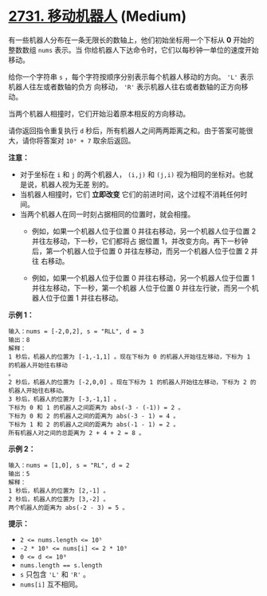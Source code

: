 # [2731. 移动机器人][link] (Medium)

[link]: https://leetcode.cn/problems/movement-of-robots/

有一些机器人分布在一条无限长的数轴上，他们初始坐标用一个下标从 **0** 开始的整数数组 `nums` 表示。当
你给机器人下达命令时，它们以每秒钟一单位的速度开始移动。

给你一个字符串 `s` ，每个字符按顺序分别表示每个机器人移动的方向。 `'L'` 表示机器人往左或者数轴的负方
向移动， `'R'` 表示机器人往右或者数轴的正方向移动。

当两个机器人相撞时，它们开始沿着原本相反的方向移动。

请你返回指令重复执行 `d` 秒后，所有机器人之间两两距离之和。由于答案可能很大，请你将答案对 `10⁹ + 7` 
取余后返回。

**注意：**

- 对于坐标在 `i` 和 `j` 的两个机器人， `(i,j)` 和 `(j,i)` 视为相同的坐标对。也就是说，机器人视为无差
别的。
- 当机器人相撞时，它们 **立即改变** 它们的前进时间，这个过程不消耗任何时间。
- 当两个机器人在同一时刻占据相同的位置时，就会相撞。
  - 例如，如果一个机器人位于位置 0 并往右移动，另一个机器人位于位置 2 并往左移动，下一秒，它们都将占
据位置 1，并改变方向。再下一秒钟后，第一个机器人位于位置 0 并往左移动，而另一个机器人位于位置 2 并往
右移动。

  - 例如，如果一个机器人位于位置 0 并往右移动，另一个机器人位于位置 1 并往左移动，下一秒，第一个机器
人位于位置 0 并往左行驶，而另一个机器人位于位置 1 并往右移动。

**示例 1：**

```
输入：nums = [-2,0,2], s = "RLL", d = 3
输出：8
解释：
1 秒后，机器人的位置为 [-1,-1,1] 。现在下标为 0 的机器人开始往左移动，下标为 1 的机器人开始往右移动
。
2 秒后，机器人的位置为 [-2,0,0] 。现在下标为 1 的机器人开始往左移动，下标为 2 的机器人开始往右移动。
3 秒后，机器人的位置为 [-3,-1,1] 。
下标为 0 和 1 的机器人之间距离为 abs(-3 - (-1)) = 2 。
下标为 0 和 2 的机器人之间的距离为 abs(-3 - 1) = 4 。
下标为 1 和 2 的机器人之间的距离为 abs(-1 - 1) = 2 。
所有机器人对之间的总距离为 2 + 4 + 2 = 8 。

```

**示例 2：**

```
输入：nums = [1,0], s = "RL", d = 2
输出：5
解释：
1 秒后，机器人的位置为 [2,-1] 。
2 秒后，机器人的位置为 [3,-2] 。
两个机器人的距离为 abs(-2 - 3) = 5 。

```

**提示：**

- `2 <= nums.length <= 10⁵`
- `-2 * 10⁹ <= nums[i] <= 2 * 10⁹`
- `0 <= d <= 10⁹`
- `nums.length == s.length `
- `s` 只包含 `'L'` 和 `'R'` 。
- `nums[i]` 互不相同。
